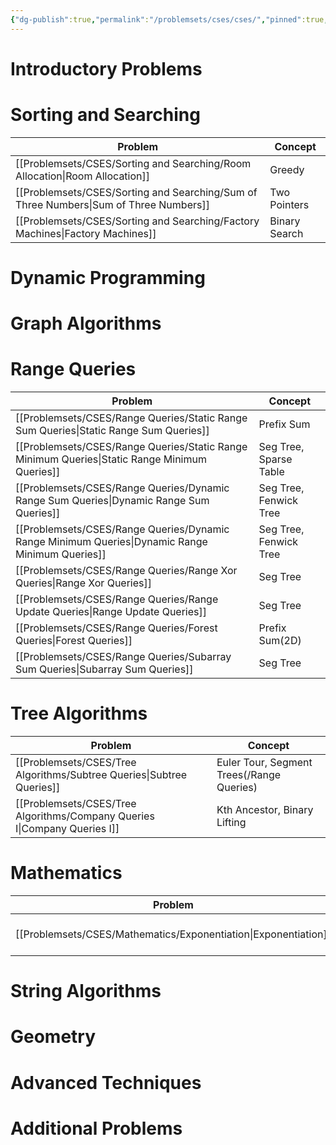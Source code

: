 ```yaml
---
{"dg-publish":true,"permalink":"/problemsets/cses/cses/","pinned":true,"created":"2023-10-26T06:59:24.295+05:30","updated":"2023-11-11T17:10:32.390+05:30"}
---
```


# Introductory Problems
# Sorting and Searching
| Problem | Concept |
|--------- |---------|
|[[Problemsets/CSES/Sorting and Searching/Room Allocation\|Room Allocation]]| Greedy |
|[[Problemsets/CSES/Sorting and Searching/Sum of Three Numbers\|Sum of Three Numbers]]| Two Pointers|
|[[Problemsets/CSES/Sorting and Searching/Factory Machines\|Factory Machines]]| Binary Search|
# Dynamic Programming
# Graph Algorithms
# Range Queries
|Problem|Concept|
|---|---|
|[[Problemsets/CSES/Range Queries/Static Range Sum Queries\|Static Range Sum Queries]]|Prefix Sum|
|[[Problemsets/CSES/Range Queries/Static Range Minimum Queries\|Static Range Minimum Queries]]|Seg Tree, Sparse Table|
|[[Problemsets/CSES/Range Queries/Dynamic Range Sum Queries\|Dynamic Range Sum Queries]]|Seg Tree, Fenwick Tree|
|[[Problemsets/CSES/Range Queries/Dynamic Range Minimum Queries\|Dynamic Range Minimum Queries]]|Seg Tree, Fenwick Tree|
|[[Problemsets/CSES/Range Queries/Range Xor Queries\|Range Xor Queries]]|Seg Tree|
|[[Problemsets/CSES/Range Queries/Range Update Queries\|Range Update Queries]]|Seg Tree|
|[[Problemsets/CSES/Range Queries/Forest Queries\|Forest Queries]]|Prefix Sum(2D)|
|[[Problemsets/CSES/Range Queries/Subarray Sum Queries\|Subarray Sum Queries]]|Seg Tree|

# Tree Algorithms
|Problem|Concept|
|---|---|
|[[Problemsets/CSES/Tree Algorithms/Subtree Queries\|Subtree Queries]]|Euler Tour, Segment Trees(/Range Queries)|
|[[Problemsets/CSES/Tree Algorithms/Company Queries I\|Company Queries I]]|Kth Ancestor, Binary Lifting|
# Mathematics
| Problem | Concept |
|--------- |---------|
|[[Problemsets/CSES/Mathematics/Exponentiation\|Exponentiation]]| [[Algorithms/Binary Exponentiation\|Binary Exponentiation]] |

# String Algorithms
# Geometry
# Advanced Techniques
# Additional Problems